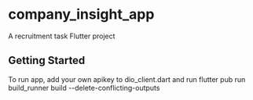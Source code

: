 # company_insight_app

A recruitment task Flutter project

## Getting Started

To run app, add your own apikey to dio_client.dart and run flutter pub run build_runner build --delete-conflicting-outputs

